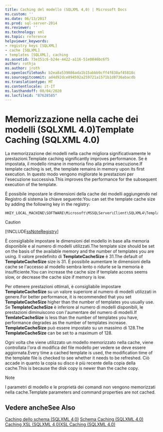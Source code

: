 ```yaml
---
title: Caching del modello (SQLXML 4,0) | Microsoft Docs
ms.custom: ''
ms.date: 06/13/2017
ms.prod: sql-server-2014
ms.reviewer: ''
ms.technology: xml
ms.topic: reference
helpviewer_keywords:
- registry keys [SQLXML]
- cache [SQLXML]
- templates [SQLXML], caching
ms.assetid: 73e151c6-b24e-4422-a116-51e0846bc6f5
author: rothja
ms.author: jroth
ms.openlocfilehash: b2ea8a539086ada1b15abbb9cff4f838af45818c
ms.sourcegitcommit: ad4d92dce894592a259721a1571b1d8736abacdb
ms.translationtype: MT
ms.contentlocale: it-IT
ms.lasthandoff: 08/04/2020
ms.locfileid: "87628585"
---
```

# <a name="template-caching-sqlxml-40"></a><span data-ttu-id="489fb-102">Memorizzazione nella cache dei modelli (SQLXML 4.0)</span><span class="sxs-lookup"><span data-stu-id="489fb-102">Template Caching (SQLXML 4.0)</span></span>
  <span data-ttu-id="489fb-103">La memorizzazione dei modelli nella cache migliora significativamente le prestazioni.</span><span class="sxs-lookup"><span data-stu-id="489fb-103">Template caching significantly improves performance.</span></span> <span data-ttu-id="489fb-104">Se è impostata, il modello rimane in memoria fino alla prima esecuzione.</span><span class="sxs-lookup"><span data-stu-id="489fb-104">If template caching is set, the template remains in memory upon its first execution.</span></span> <span data-ttu-id="489fb-105">In questo modo vengono migliorate le prestazioni per l'esecuzione successiva.</span><span class="sxs-lookup"><span data-stu-id="489fb-105">This improves the performance for the subsequent execution of the template.</span></span>  
  
 <span data-ttu-id="489fb-106">È possibile impostare le dimensioni della cache dei modelli aggiungendo nel Registro di sistema la chiave seguente:</span><span class="sxs-lookup"><span data-stu-id="489fb-106">You can set the template cache size by adding the following key in the registry:</span></span>  
  
```  
HKEY_LOCAL_MACHINE\SOFTWARE\Microsoft\MSSQLServer\Client\SQLXML4\TemplateCacheSize  
```  
  
> [!CAUTION]  
>  [!INCLUDE[ssNoteRegistry](../../../includes/ssnoteregistry-md.md)]  
  
 <span data-ttu-id="489fb-107">È consigliabile impostare le dimensioni del modello in base alla memoria disponibile e al numero di modelli utilizzati.</span><span class="sxs-lookup"><span data-stu-id="489fb-107">The template size should be set on the basis of the available memory and the number of templates you are using.</span></span> <span data-ttu-id="489fb-108">Il valore predefinito di **TemplateCacheSize** è 31.</span><span class="sxs-lookup"><span data-stu-id="489fb-108">The default of **TemplateCacheSize** size is 31.</span></span> <span data-ttu-id="489fb-109">È possibile aumentare le dimensioni della cache se l'accesso al modello sembra lento o ridurle se la memoria è insufficiente.</span><span class="sxs-lookup"><span data-stu-id="489fb-109">You can increase the cache size if template access seems slow, or decrease the cache size if memory is low.</span></span>  
  
 <span data-ttu-id="489fb-110">Per ottenere prestazioni ottimali, è consigliabile impostare **TemplateCacheSize** su un valore superiore al numero di modelli utilizzati in genere.</span><span class="sxs-lookup"><span data-stu-id="489fb-110">For better performance, it is recommended that you set **TemplateCacheSize** higher than the number of templates you usually use.</span></span> <span data-ttu-id="489fb-111">Se **TemplateCacheSize** è inferiore al numero di modelli disponibili, le prestazioni diminuiscono con l'aumentare del numero di modelli.</span><span class="sxs-lookup"><span data-stu-id="489fb-111">If **TemlateCacheSize** is less than the number of templates you have, performance degrades as the number of templates increase.</span></span> <span data-ttu-id="489fb-112">**TemplateCacheSize** può essere impostato su un massimo di 128.</span><span class="sxs-lookup"><span data-stu-id="489fb-112">The **TemplateCacheSize** can be set to a maximum of 128.</span></span>  
  
 <span data-ttu-id="489fb-113">Ogni volta che viene utilizzato un modello memorizzato nella cache, viene controllata l'ora di modifica del file modello per vedere se deve essere aggiornata.</span><span class="sxs-lookup"><span data-stu-id="489fb-113">Every time a cached template is used, the modification time of the template file is checked to see whether it needs to be refreshed.</span></span> <span data-ttu-id="489fb-114">Ciò accade in quanto la copia su disco è più recente della copia della cache.</span><span class="sxs-lookup"><span data-stu-id="489fb-114">This is because the disk copy is newer than the cache copy.</span></span>  
  
> [!NOTE]  
>  <span data-ttu-id="489fb-115">I parametri di modello e le proprietà dei comandi non vengono memorizzati nella cache.</span><span class="sxs-lookup"><span data-stu-id="489fb-115">Template parameters and command properties are not cached.</span></span>  
  
## <a name="see-also"></a><span data-ttu-id="489fb-116">Vedere anche</span><span class="sxs-lookup"><span data-stu-id="489fb-116">See Also</span></span>  
 <span data-ttu-id="489fb-117">[Caching dello schema &#40;SQLXML 4,0&#41;](schema-caching-sqlxml-4-0.md) </span><span class="sxs-lookup"><span data-stu-id="489fb-117">[Schema Caching &#40;SQLXML 4.0&#41;](schema-caching-sqlxml-4-0.md) </span></span>  
 [<span data-ttu-id="489fb-118">Caching XSL &#40;SQLXML 4,0&#41;</span><span class="sxs-lookup"><span data-stu-id="489fb-118">XSL Caching &#40;SQLXML 4.0&#41;</span></span>](xsl-caching-sqlxml-4-0.md)  
  
  
